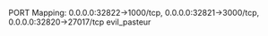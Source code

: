 PORT Mapping:
0.0.0.0:32822->1000/tcp, 0.0.0.0:32821->3000/tcp, 0.0.0.0:32820->27017/tcp   evil_pasteur

